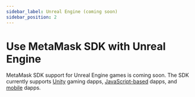 ```yaml
---
sidebar_label: Unreal Engine (coming soon)
sidebar_position: 2
---
```


# Use MetaMask SDK with Unreal Engine

MetaMask SDK support for Unreal Engine games is coming soon.
The SDK currently supports [Unity](unity.md) gaming dapps,
[JavaScript-based](../javascript/index.md) dapps, and [mobile](../mobile/index.md) dapps.